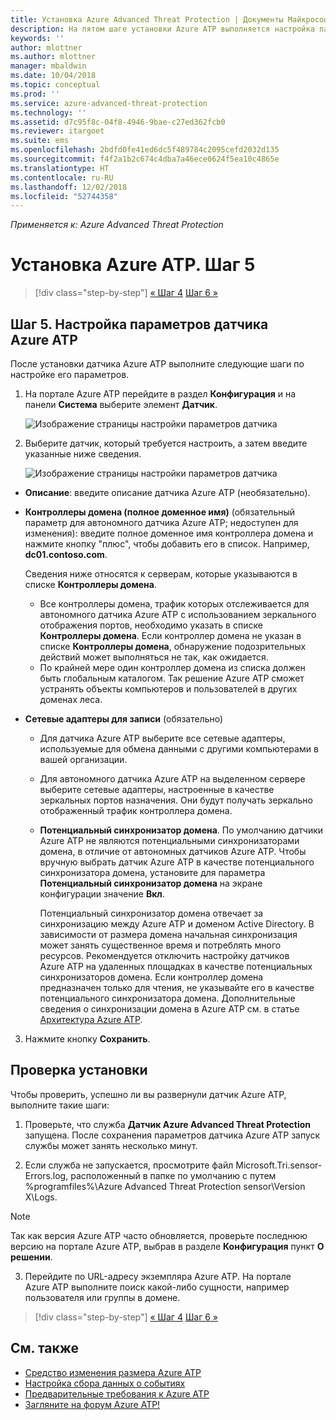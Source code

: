 ```yaml
---
title: Установка Azure Advanced Threat Protection | Документы Майкрософт
description: На пятом шаге установки Azure ATP выполняется настройка параметров для автономного датчика Azure ATP.
keywords: ''
author: mlottner
ms.author: mlottner
manager: mbaldwin
ms.date: 10/04/2018
ms.topic: conceptual
ms.prod: ''
ms.service: azure-advanced-threat-protection
ms.technology: ''
ms.assetid: d7c95f8c-04f8-4946-9bae-c27ed362fcb0
ms.reviewer: itargoet
ms.suite: ems
ms.openlocfilehash: 2bdfd0fe41ed6dc5f489784c2095cefd2032d135
ms.sourcegitcommit: f4f2a1b2c674c4dba7a46ece0624f5ea10c4865e
ms.translationtype: HT
ms.contentlocale: ru-RU
ms.lasthandoff: 12/02/2018
ms.locfileid: "52744358"
---
```

*Применяется к: Azure Advanced Threat Protection*



# <a name="install-azure-atp---step-5"></a>Установка Azure ATP. Шаг 5

> [!div class="step-by-step"]
> [« Шаг 4](install-atp-step4.md)
> [Шаг 6 »](install-atp-step6-vpn.md)



## <a name="step-5-configure-the-azure-atp-sensor-settings"></a>Шаг 5. Настройка параметров датчика Azure ATP
После установки датчика Azure ATP выполните следующие шаги по настройке его параметров.

1.  На портале Azure ATP перейдите в раздел **Конфигурация** и на панели **Система** выберите элемент **Датчик**.
   
     ![Изображение страницы настройки параметров датчика](media/atp-sensor-config.png)


2.  Выберите датчик, который требуется настроить, а затем введите указанные ниже сведения.

    ![Изображение страницы настройки параметров датчика](media/atp-sensor-config-2.png)

  - **Описание**: введите описание датчика Azure ATP (необязательно).
  - **Контроллеры домена (полное доменное имя)** (обязательный параметр для автономного датчика Azure ATP; недоступен для изменения): введите полное доменное имя контроллера домена и нажмите кнопку "плюс", чтобы добавить его в список. Например, **dc01.contoso.com**.

      Сведения ниже относятся к серверам, которые указываются в списке **Контроллеры домена**.
      - Все контроллеры домена, трафик которых отслеживается для автономного датчика Azure ATP с использованием зеркального отображения портов, необходимо указать в списке **Контроллеры домена**. Если контроллер домена не указан в списке **Контроллеры домена**, обнаружение подозрительных действий может выполняться не так, как ожидается.
      - По крайней мере один контроллер домена из списка должен быть глобальным каталогом. Так решение Azure ATP сможет устранять объекты компьютеров и пользователей в других доменах леса.

  - **Сетевые адаптеры для записи** (обязательно)
   
     - Для датчика Azure ATP выберите все сетевые адаптеры, используемые для обмена данными с другими компьютерами в вашей организации.
    - Для автономного датчика Azure ATP на выделенном сервере выберите сетевые адаптеры, настроенные в качестве зеркальных портов назначения. Они будут получать зеркально отображенный трафик контроллера домена.

    - **Потенциальный синхронизатор домена**. По умолчанию датчики Azure ATP не являются потенциальными синхронизаторами домена, в отличие от автономных датчиков Azure ATP. Чтобы вручную выбрать датчик Azure ATP в качестве потенциального синхронизатора домена, установите для параметра **Потенциальный синхронизатор домена** на экране конфигурации значение **Вкл**. 
    
        Потенциальный синхронизатор домена отвечает за синхронизацию между Azure ATP и доменом Active Directory. В зависимости от размера домена начальная синхронизация может занять существенное время и потреблять много ресурсов. 
   Рекомендуется отключить настройку датчиков Azure ATP на удаленных площадках в качестве потенциальных синхронизаторов домена.
   Если контроллер домена предназначен только для чтения, не указывайте его в качестве потенциального синхронизатора домена. Дополнительные сведения о синхронизации домена в Azure ATP см. в статье [Архитектура Azure ATP](atp-architecture.md#azure-atp-sensor-features).
  
3. Нажмите кнопку **Сохранить**.


## <a name="validate-installations"></a>Проверка установки
Чтобы проверить, успешно ли вы развернули датчик Azure ATP, выполните такие шаги:

1.  Проверьте, что служба **Датчик Azure Advanced Threat Protection** запущена. После сохранения параметров датчика Azure ATP запуск службы может занять несколько минут.

2.  Если служба не запускается, просмотрите файл Microsoft.Tri.sensor-Errors.log, расположенный в папке по умолчанию с путем %programfiles%\Azure Advanced Threat Protection sensor\Version X\Logs.
 
 >[!NOTE]
 > Так как версия Azure ATP часто обновляется, проверьте последнюю версию на портале Azure ATP, выбрав в разделе **Конфигурация** пункт **О решении**. 

3.  Перейдите по URL-адресу экземпляра Azure ATP. На портале Azure ATP выполните поиск какой-либо сущности, например пользователя или группы в домене.



> [!div class="step-by-step"]
> [« Шаг 4](install-atp-step4.md)
> [Шаг 6 »](install-atp-step6-vpn.md)



## <a name="see-also"></a>См. также

- [Средство изменения размера Azure ATP](http://aka.ms/aatpsizingtool)
- [Настройка сбора данных о событиях](configure-event-collection.md)
- [Предварительные требования к Azure ATP](atp-prerequisites.md)
- [Загляните на форум Azure ATP!](https://aka.ms/azureatpcommunity)
